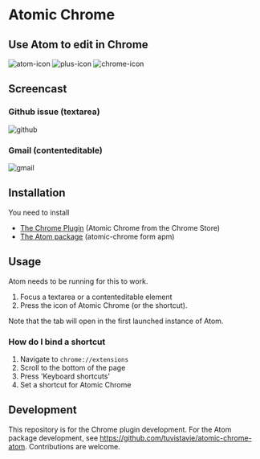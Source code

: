 # Atomic Chrome

## Use Atom to edit in Chrome

![atom-icon](https://cloud.githubusercontent.com/assets/1436271/12668235/c228c514-c697-11e5-8cea-e71acabcd300.png)
![plus-icon](https://cloud.githubusercontent.com/assets/1436271/12668237/c23ab44a-c697-11e5-9076-50b70a1c3be7.png)
![chrome-icon](https://cloud.githubusercontent.com/assets/1436271/12668236/c233a4c0-c697-11e5-8bba-882291db3f65.png)

## Screencast

### Github issue (textarea)

![github](https://cloud.githubusercontent.com/assets/1436271/12668227/afee6a52-c697-11e5-9b19-c880a0e54132.gif)

### Gmail (contenteditable)

![gmail](https://cloud.githubusercontent.com/assets/1436271/12668226/afe32e26-c697-11e5-9814-2158e665f774.gif)

## Installation

You need to install

* [The Chrome Plugin](https://chrome.google.com/webstore/detail/atomic-chrome/lhaoghhllmiaaagaffababmkdllgfcmc) (Atomic Chrome from the Chrome Store)
* [The Atom package](https://atom.io/packages/atomic-chrome) (atomic-chrome form apm)

## Usage

Atom needs to be running for this to work.

1. Focus a textarea or a contenteditable element
2. Press the icon of Atomic Chrome (or the shortcut).

Note that the tab will open in the first launched instance of Atom.

### How do I bind a shortcut

1. Navigate to `chrome://extensions`
2. Scroll to the bottom of the page
3. Press 'Keyboard shortcuts'
4. Set a shortcut for Atomic Chrome

## Development

This repository is for the Chrome plugin development.
For the Atom package development, see https://github.com/tuvistavie/atomic-chrome-atom.
Contributions are welcome.
